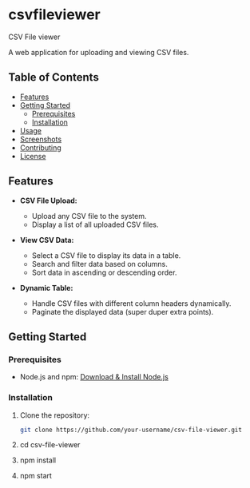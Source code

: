 # csvfileviewer
CSV File viewer

A web application for uploading and viewing CSV files.

## Table of Contents

- [Features](#features)
- [Getting Started](#getting-started)
  - [Prerequisites](#prerequisites)
  - [Installation](#installation)
- [Usage](#usage)
- [Screenshots](#screenshots)
- [Contributing](#contributing)
- [License](#license)

## Features

- **CSV File Upload:**
  - Upload any CSV file to the system.
  - Display a list of all uploaded CSV files.

- **View CSV Data:**
  - Select a CSV file to display its data in a table.
  - Search and filter data based on columns.
  - Sort data in ascending or descending order.

- **Dynamic Table:**
  - Handle CSV files with different column headers dynamically.
  - Paginate the displayed data (super duper extra points).

## Getting Started

### Prerequisites

- Node.js and npm: [Download & Install Node.js](https://nodejs.org/)

### Installation

1. Clone the repository:

   ```bash
   git clone https://github.com/your-username/csv-file-viewer.git

   
2. cd csv-file-viewer
3. npm install
4. npm start
